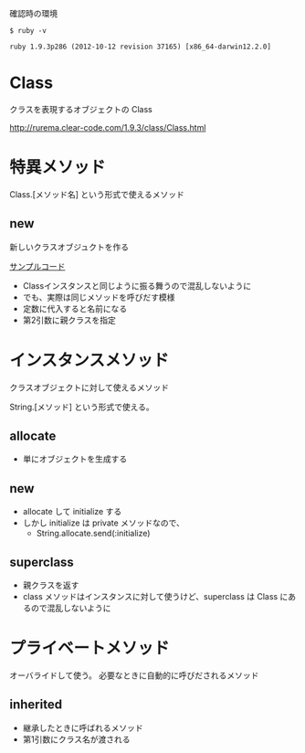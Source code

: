 確認時の環境

```
$ ruby -v

ruby 1.9.3p286 (2012-10-12 revision 37165) [x86_64-darwin12.2.0]
```

# Class

クラスを表現するオブジェクトの Class

http://rurema.clear-code.com/1.9.3/class/Class.html

# 特異メソッド

Class.[メソッド名] という形式で使えるメソッド

## new

新しいクラスオブジュクトを作る

[サンプルコード](singular_new.rb)

* Classインスタンスと同じように振る舞うので混乱しないように
* でも、実際は同じメソッドを呼びだす模様
* 定数に代入すると名前になる
* 第2引数に親クラスを指定

# インスタンスメソッド

クラスオブジェクトに対して使えるメソッド

String.[メソッド] という形式で使える。

## allocate

* 単にオブジェクトを生成する

## new

* allocate して initialize する
* しかし initialize は private メソッドなので、
  * String.allocate.send(:initialize)

## superclass

* 親クラスを返す
* class メソッドはインスタンスに対して使うけど、superclass は Class にあるので混乱しないように


# プライベートメソッド

オーバライドして使う。
必要なときに自動的に呼びだされるメソッド

## inherited

* 継承したときに呼ばれるメソッド
* 第1引数にクラス名が渡される

